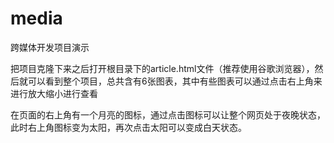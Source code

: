 # media
跨媒体开发项目演示

把项目克隆下来之后打开根目录下的article.html文件（推荐使用谷歌浏览器），然后就可以看到整个项目，总共含有6张图表，其中有些图表可以通过点击右上角来进行放大缩小进行查看

在页面的右上角有一个月亮的图标，通过点击图标可以让整个网页处于夜晚状态，此时右上角图标变为太阳，再次点击太阳可以变成白天状态。

